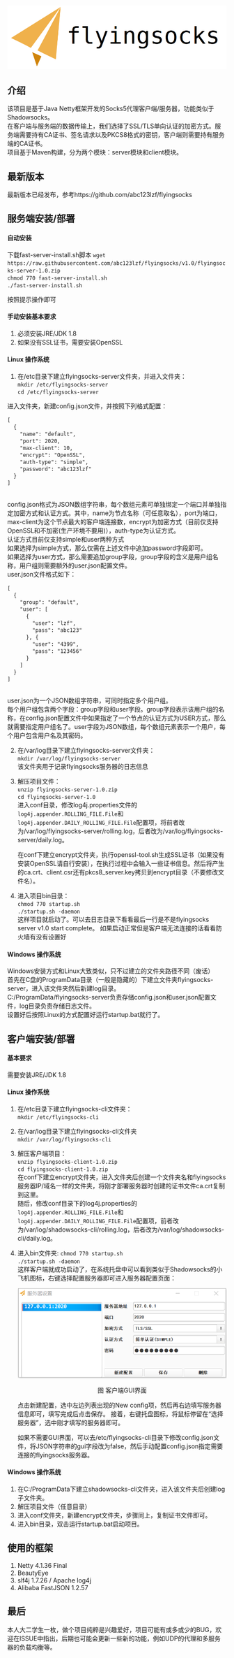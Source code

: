 ![](flyingsocks.png)
## 介绍
该项目是基于Java Netty框架开发的Socks5代理客户端/服务器，功能类似于Shadowsocks。<br/>
在客户端与服务端的数据传输上，我们选择了SSL/TLS单向认证的加密方式。服务端需要持有CA证书、签名请求以及PKCS8格式的密钥，客户端则需要持有服务端的CA证书。<br>
项目基于Maven构建，分为两个模块：server模块和client模块。<br>

## 最新版本
最新版本已经发布，参考https://github.com/abc123lzf/flyingsocks

## 服务端安装/部署

#### 自动安装
下载fast-server-install.sh脚本
`wget https://raw.githubusercontent.com/abc123lzf/flyingsocks/v1.0/flyingsocks-server-1.0.zip` <br>
`chmod 770 fast-server-install.sh`<br>
`./fast-server-install.sh`<br>

按照提示操作即可

#### 手动安装基本要求
1. 必须安装JRE/JDK 1.8
2. 如果没有SSL证书，需要安装OpenSSL

#### Linux 操作系统
1. 在/etc目录下建立flyingsocks-server文件夹，并进入文件夹：<br>
	`mkdir /etc/flyingsocks-server`<br>
	`cd /etc/flyingsocks-server`<br>
		
		
进入文件夹，新建config.json文件，并按照下列格式配置： <br>
	
	[
	  {
	    "name": "default",
	    "port": 2020,
	    "max-client": 10,
	    "encrypt": "OpenSSL",
	    "auth-type": "simple",
	    "password": "abc123lzf"
	  }
	]
	
<br>
	config.json格式为JSON数组字符串，每个数组元素可单独绑定一个端口并单独指定加密方式和认证方式。其中，name为节点名称（可任意取名），port为端口，max-client为这个节点最大的客户端连接数，encrypt为加密方式（目前仅支持OpenSSL和不加密(生产环境不要用)），auth-type为认证方式。<br>
	认证方式目前仅支持simple和user两种方式<br>
	如果选择为simple方式，那么仅需在上述文件中追加password字段即可。<br>
	如果选择为user方式，那么需要追加group字段，group字段的含义是用户组名称，用户组则需要额外的user.json配置文件。<br>
	user.json文件格式如下：<br>
	
	[
	  {
	    "group": "default",
	    "user": [
	      {
	        "user": "lzf",
	        "pass": "abc123"
	      }, {
	        "user": "4399",
	        "pass": "123456"
	      }
	    ]
	  }
	]	
	
<br>
	user.json为一个JSON数组字符串，可同时指定多个用户组。<br>
	每个用户组包含两个字段：group字段和user字段。group字段表示该用户组的名称，在config.json配置文件中如果指定了一个节点的认证方式为USER方式，那么就需要指定用户组名了。user字段为JSON数组，每个数组元素表示一个用户，每个用户包含用户名及其密码。

2. 在/var/log目录下建立flyingsocks-server文件夹：<br>
	`mkdir /var/log/flyingsocks-server`<br>
	该文件夹用于记录flyingsocks服务器的日志信息

3. 解压项目文件：<br>
	`unzip flyingsocks-server-1.0.zip`<br>
	`cd flyingsocks-server-1.0`<br>
	进入conf目录，修改log4j.properties文件的`log4j.appender.ROLLING_FILE.File`和`log4j.appender.DAILY_ROLLING_FILE.File`配置项，将前者改为/var/log/flyingsocks-server/rolling.log，后者改为/var/log/flyingsocks-server/daily.log。
	
	在conf下建立encrypt文件夹，执行openssl-tool.sh生成SSL证书（如果没有安装OpenSSL请自行安装），在执行过程中会输入一些证书信息。然后将产生的ca.crt、client.csr还有pkcs8_server.key拷贝到encrypt目录（不要修改文件名）。

4. 进入项目bin目录：<br>
	`chmod 770 startup.sh` <br>
	`./startup.sh -daemon`<br>
	这样项目就启动了。可以去日志目录下看看最后一行是不是flyingsocks server v1.0 start complete。
	如果启动正常但是客户端无法连接的话看看防火墙有没有设置好


#### Windows 操作系统
Windows安装方式和Linux大致类似，只不过建立的文件夹路径不同（废话）<br>
首先在C盘的ProgramData目录（一般是隐藏的）下建立文件夹flyingsocks-server，进入该文件夹然后新建log目录。<br>
C:/ProgramData/flyingsocks-server负责存储config.json和user.json配置文件，log目录负责存储日志文件。<br>
设置好后按照Linux的方式配置好运行startup.bat就行了。<br>


## 客户端安装/部署
#### 基本要求
需要安装JRE/JDK 1.8

#### Linux 操作系统
1. 在/etc目录下建立flyingsocks-cli文件夹：<br>
	`mkdir /etc/flyingsocks-cli`<br>
2. 在/var/log目录下建立flyingsocks-cli文件夹<br>
	`mkdir /var/log/flyingsocks-cli`<br>
3. 解压客户端项目：<br>
	`unzip flyingsocks-client-1.0.zip`<br>
	`cd flyingsocks-client-1.0.zip`<br>
	在conf下建立encrypt文件夹，进入文件夹后创建一个文件夹名和flyingsocks服务器IP/域名一样的文件夹，将刚才部署服务器时创建的证书文件ca.crt复制到这里。<br>
	随后，修改conf目录下的log4j.properties的`log4j.appender.ROLLING_FILE.File`和`log4j.appender.DAILY_ROLLING_FILE.File`配置项，前者改为/var/log/shadowsocks-cli/rolling.log，后者改为/var/log/shadowsocks-cli/daily.log。<br>
4. 进入bin文件夹:
	`chmod 770 startup.sh` <br>
	`./startup.sh -daemon`<br>
	这样客户端就成功启动了，在系统托盘中可以看到类似于Shadowsocks的小飞机图标，右键选择配置服务器即可进入服务器配置页面：<br>
	
	![](gui.png) <br>
	<center>图 客户端GUI界面</center>
	
	点击新建配置，选中左边列表出现的New config项，然后再右边填写服务器信息即可，填写完成后点击保存。
	接着，右键托盘图标，将鼠标停留在“选择服务器”，选中刚才填写的服务器即可。

	如果不需要GUI界面，可以去/etc/flyingsocks-cli目录下修改config.json文件，将JSON字符串的gui字段改为false，然后手动配置config.json指定需要连接的flyingsocks服务器。

#### Windows 操作系统
1. 在C:/ProgramData下建立shadowsocks-cli文件夹，进入该文件夹后创建log子文件夹。
2. 解压项目文件（任意目录）
3. 进入conf文件夹，新建encrypt文件夹，步骤同上，复制证书文件即可。
4. 进入bin目录，双击运行startup.bat启动项目。

## 使用的框架
1. Netty 4.1.36 Final
2. BeautyEye
3. slf4j 1.7.26 / Apache log4j
4. Alibaba FastJSON 1.2.57

## 最后
本人大二学生一枚，做个项目纯粹是兴趣爱好，项目可能有或多或少的BUG，欢迎在ISSUE中指出，后期也可能会更新一些新的功能，例如UDP的代理和多服务器的负载均衡等。
